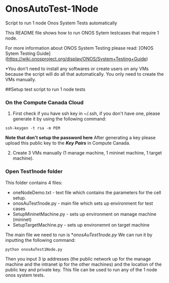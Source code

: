 # OnosAutoTest-1Node
Script to run 1 node Onos System Tests automatically

This README file shows how to run ONOS Sytem testcases that require 1 node.

For more information about ONOS System Testing please read: [ONOS Sytem Testing Guide] (https://wiki.onosproject.org/display/ONOS/System+Testing+Guide)

*You don't need to install any softwares or create users on any VMs because the script will do all that automatically. You only need to create the VMs manually. 

##Setup test script to run 1 node tests
### On the Compute Canada Cloud

1. First check if you have ssh key in ~/.ssh, if you don't have one, please generate it by using the following command:

`ssh-keygen -t rsa -m PEM`

**Note that don't setup the password here**
After generating a key please upload this public key to the ***Key Pairs*** in Compute Canada. 

2. Create 3 VMs manually (1 manage machine, 1 mininet machine, 1 target machine).

### Open Test1node folder
This folder contains 4 files:
* oneNodeDemo.txt - text file which contains the parameters for the cell setup. 
* onosAuTest1node.py - main file which sets up environment for test cases
* SetupMininetMachine.py - sets up environment on manage machine (mininet)
* SetupTargetMachine.py  - sets up environemnt on target machine

The main file we need to run is **onosAuTest1node.py*
We can run it by inputting the following command:

`python onosAuTest1Node.py`

Then you input 3 ip addresses (the public network up for the manage machine and the intranet ip for the other machines) and the location of the public key and private key. This file can be used to run any of the 1 node onos system tests. 
